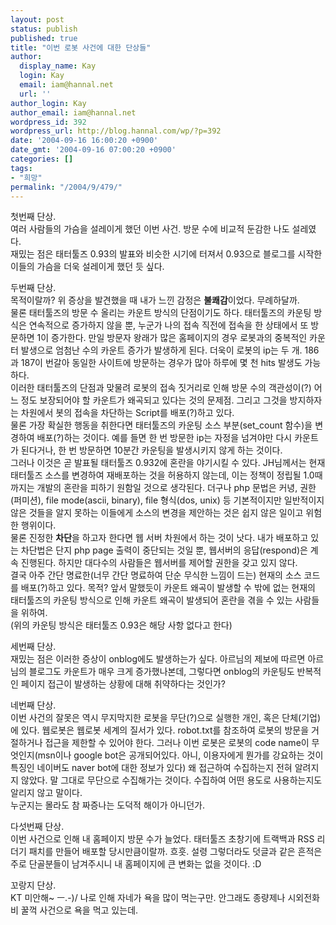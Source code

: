 ```yaml
---
layout: post
status: publish
published: true
title: "이번 로봇 사건에 대한 단상들"
author:
  display_name: Kay
  login: Kay
  email: iam@hannal.net
  url: ''
author_login: Kay
author_email: iam@hannal.net
wordpress_id: 392
wordpress_url: http://blog.hannal.com/wp/?p=392
date: '2004-09-16 16:00:20 +0900'
date_gmt: '2004-09-16 07:00:20 +0900'
categories: []
tags:
- "희망"
permalink: "/2004/9/479/"
---
```

<p>첫번째 단상.<br />
여러 사람들의 가슴을 설레이게 했던 이번 사건. 방문 수에 비교적 둔감한 나도 설레였다.<br />
재밌는 점은 태터툴즈 0.93의 발표와 비슷한 시기에 터져서 0.93으로 블로그를 시작한 이들의 가슴을 더욱 설레이게 했던 듯 싶다.</p>
<p>두번째 단상.<br />
목적이랄까? 위 증상을 발견했을 때 내가 느낀 감정은 <b>불쾌감</b>이었다. 무례하달까.<br />
물론 태터툴즈의 방문 수 올리는 카운트 방식의 단점이기도 하다. 태터툴즈의 카운팅 방식은 연속적으로 증가하지 않을 뿐, 누군가 나의 접속 직전에 접속을 한 상태에서 또 방문하면 1이 증가한다. 만일 방문자 왕래가 많은 홈페이지의 경우 로봇과의 중복적인 카운터 발생으로 엄첨난 수의 카운트 증가가 발생하게 된다. 더욱이 로봇의 ip는 두 개. 186과 187이 번갈아 동일한 사이트에 방문하는 경우가 많아 하루에 몇 천 hits 발생도 가능하다.<br />
이러한 태터툴즈의 단점과 맞물려 로봇의 접속 짓거리로 인해 방문 수의 객관성이(?) 어느 정도 보장되어야 할 카운트가 왜곡되고 있다는 것의 문제점. 그리고 그것을 방지하자는 차원에서 봇의 접속을 차단하는 Script를 배포(?)하고 있다.<br />
물론 가장 확실한 행동을 취한다면 태터툴즈의 카운팅 소스 부분(set_count 함수)을 변경하여 배포(?)하는 것이다. 예를 들면 한 번 방문한 ip는 자정을 넘겨야만 다시 카운트가 된다거나, 한 번 방문하면 10분간 카운팅을 발생시키지 않게 하는 것이다.<br />
그러나 이것은 곧 발표될 태터툴즈 0.932에 혼란을 야기시킬 수 있다. JH님께서는 현재 태터툴즈 소스를 변경하여 재배포하는 것을 허용하지 않는데, 이는 정책이 정립될 1.0때까지는 개발의 혼란을 피하기 원함일 것으로 생각된다. 더구나 php 문법은 커녕, 권한(퍼미션), file mode(ascii, binary), file 형식(dos, unix) 등 기본적이지만 일반적이지 않은 것들을 알지 못하는 이들에게 소스의 변경을 제안하는 것은 쉽지 않은 일이고 위험한 행위이다.<br />
물론 진정한 <b>차단</b>을 하고자 한다면 웹 서버 차원에서 하는 것이 낫다. 내가 배포하고 있는 차단법은 단지 php page 출력이 중단되는 것일 뿐, 웹서버의 응답(respond)은 계속 진행된다. 하지만 대다수의 사람들은 웹서버를 제어할 권한을 갖고 있지 않다.<br />
결국 아주 간단 명료한(너무 간단 명료하여 단순 무식한 느낌이 드는) 현재의 소스 코드를 배포(?)하고 있다. 목적? 앞서 말했듯이 카운트 왜곡이 발생할 수 밖에 없는 현재의 태터툴즈의 카운팅 방식으로 인해 카운트 왜곡이 발생되어 혼란을 겪을 수 있는 사람들을 위하여.<br />
(위의 카운팅 방식은 태터툴즈 0.93은 해당 사항 없다고 한다)</p>
<p>세번째 단상.<br />
재밌는 점은 이러한 증상이 onblog에도 발생하는가 싶다. 아르님의 제보에 따르면 아르님의 블로그도 카운트가 매우 크게 증가했나본데, 그렇다면 onblog의 카운팅도 반복적인 페이지 접근이 발생하는 상황에 대해 취약하다는 것인가?</p>
<p>네번째 단상.<br />
이번 사건의 잘못은 역시 무지막지한 로봇을 무단(?)으로 실행한 개인, 혹은 단체(기업)에 있다. 웹로봇은 웹로봇 세계의 질서가 있다. robot.txt를 참조하여 로봇의 방문을 거절하거나 접근을 제한할 수 있어야 한다. 그러나 이번 로봇은 로봇의 code name이 무엇인지(msn이나 google bot은 공개되어있다. 아니, 이용자에게 뭔가를 강요하는 것이 특징인 네이버도 naver bot에 대한 정보가 있다) 왜 접근하여 수집하는지 전혀 알려지지 않았다. 말 그대로 무단으로 수집해가는 것이다. 수집하여 어떤 용도로 사용하는지도 알리지 않고 말이다.<br />
누군지는 몰라도 참 짜증나는 도덕적 해이가 아니던가.</p>
<p>다섯번째 단상.<br />
이번 사건으로 인해 내 홈페이지 방문 수가 늘었다. 태터툴즈 초창기에 트랙백과 RSS 리더기 패치를 만들어 배포할 당시만큼이랄까. 흐흣. 설령 그렇더라도 덧글과 같은 흔적은 주로 단골분들이 남겨주시니 내 홈페이지에 큰 변화는 없을 것이다. :D</p>
<p>꼬랑지 단상.<br />
KT 미안해~ ㅡ.-)/ 나로 인해 자네가 욕을 많이 먹는구만. 안그래도 종량제나 시외전화비 꿀꺽 사건으로 욕을 먹고 있는데.</p>
